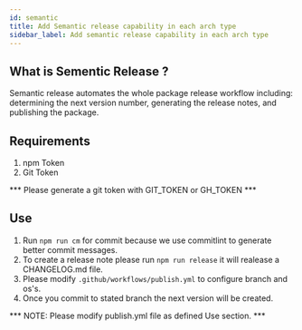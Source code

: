 ```yaml
---
id: semantic
title: Add Semantic release capability in each arch type
sidebar_label: Add semantic release capability in each arch type
---
```


## What is Sementic Release ?
Semantic release automates the whole package release workflow including: determining the next version number, generating the release notes, and publishing the package.
 
## Requirements 
1. npm Token
2. Git Token

*** Please generate a git token with GIT_TOKEN or GH_TOKEN ***

## Use
1. Run `npm run cm` for commit because we use commitlint to generate better commit messages. 
2. To create a release note please run `npm run release` it will realease a CHANGELOG.md file. 
3. Please modify `.github/workflows/publish.yml` to configure branch and os's. 
4. Once you commit to stated branch the next version will be created. 

*** NOTE: Please modify publish.yml file as defined Use section.  ***
